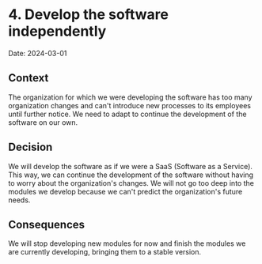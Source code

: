 # 4. Develop the software independently

Date: 2024-03-01

## Context

The organization for which we were developing the software has too many organization changes and can't introduce new processes to its employees until further notice. We need to adapt to continue the development of the software on our own.

## Decision

We will develop the software as if we were a SaaS (Software as a Service). This way, we can continue the development of the software without having to worry about the organization's changes. We will not go too deep into the modules we develop because we can't predict the organization's future needs.

## Consequences

We will stop developing new modules for now and finish the modules we are currently developing, bringing them to a stable version.

